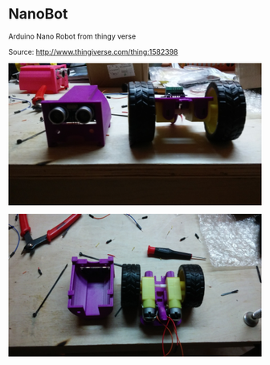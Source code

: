 # NanoBot

Arduino Nano Robot from thingy verse

Source: http://www.thingiverse.com/thing:1582398

![Alt text](/nanobot-1.jpg?raw=true "Screen Shot")

![Alt text](/nanobot-2.jpg?raw=true "Screen Shot")

